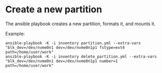 # Create a new partition

The ansible playbook creates a new partition, formats it, and mounts it.

Example:

```
ansible-playbook -K -i inventory partition.yml --extra-vars "blk_dev=/dev/nvme0n1 dev=/dev/nvme0n1p1 fstype=ext4 path=/home/user/work"
ansible-playbook -K -i inventory delete_partition.yml --extra-vars "blk_dev=/dev/nvme0n1 dev=/dev/nvme0n1p1 number=1 path=/home/user/work" 
```

